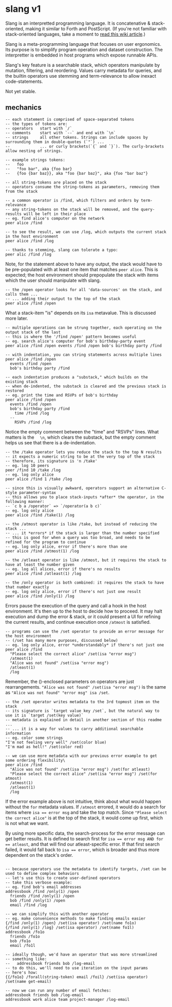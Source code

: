 # slang v1

Slang is an interpretted programming language.
It is concatenative & stack-oriented, making it similar to Forth and PostScript.
(If you're not familiar with stack-oriented languages, take a moment to [read this wiki article](https://en.wikipedia.org/wiki/Stack-oriented_programming_language).)

Slang is a meta-programming language that focuses on user ergonomics.
Its purpose is to simplify program operation and dataset construction.
The interpretter is embedded in host programs which expose runnable APIs.

Slang's key feature is a searchable stack, which operators manipulate by mutation, filtering, and reordering.
Values carry metadata for queries, and the builtin operators use stemming and term-relevance to allow inexact code-statements.

Not yet stable.

## mechanics

```
-- each statement is comprised of space-separated tokens
-- the types of tokens are:
-- operators   start with `/`
-- comments    start with `--` and end with `\n`
-- strings     all other tokens. Strings can include spaces by surrounding them in double-quotes (`"`) ...
--             ... or curly brackets(`{` and `}`). The curly-brackets allow nesting of strings.

-- example strings tokens:
--   foo
--   "foo bar", aka {foo bar}
--   {foo {bar baz}}, aka "foo {bar baz}", aka {foo "bar baz"}

-- all string-tokens are placed on the stack
-- operators consume the string-tokens as parameters, removing them from the stack

-- a common operator is /find, which filters and orders by term-relevance
-- any string-tokens on the stack will be removed, and the query-results will be left in their place
-- eg. find alice's computer on the network
peer alice /find

-- to see the result, we can use /log, which outputs the current stack in the host environment
peer alice /find /log

-- thanks to stemming, slang can tolerate a typo:
peer alic /find /log
```

Note, for the statement above to have any output, the stack would have to be pre-populated with at least one item that matches `peer alice`.
This is expected; the host environment should prepopulate the stack with items which the user should manipulate with slang.

```
-- the /open operator looks for all 'data-sources' on the stack, and calls them ...
-- ... adding their output to the top of the stack
peer alice /find /open
```

What a stack-item "is" depends on its `isa` metavalue.
This is discussed more later.

```
-- multiple operations can be strung together, each operating on the output stack of the last
-- this is where the '/find /open' pattern becomes useful
-- eg. search alice's computer for bob's birthday-party event
peer alice /find /open events /find /open bob's birthday party /find

-- with indentation, you can string statements across multiple lines
peer alice /find /open
  events /find /open
  bob's birthday party /find

-- each indentation produces a "substack," which builds on the existing stack
-- when de-indented, the substack is cleared and the previous stack is restored
-- eg. print the time and RSVPs of bob's birthday
peer alice /find /open
  events /find /open
  bob's birthday party /find
    time /find /log
  --
    RSVPs /find /log
```

Notice the empty comment between the "time" and "RSVPs" lines.
What matters is the `  \n`, which clears the substack, but the empty comment helps us see that there is a de-indentation.

```
-- the /take operator lets you reduce the stack to the top N results
-- it expects a numeric string to be at the very top of the stack
-- therefore, its signature is 'n /take'
-- eg. log 10 peers
peer /find 10 /take /log
-- eg. log only alice
peer alice /find 1 /take /log 

-- since this is visually awkward, operators support an alternative C-style parameter-syntax
-- this allows you to place stack-inputs *after* the operator, in the following manner:
-- `c b a /operator` => `/operator(a b c)`
-- eg. log only alice
peer alice /find /take(1) /log 

-- the /atmost operator is like /take, but instead of reducing the stack ...
-- ... it *errors* if the stack is larger than the number specified
-- this is good for when a query was too broad, and needs to be refined for the program to continue
-- eg. log only alice, error if there's more than one
peer alice /find /atmost(1) /log

-- the /atleast operator is like /atmost, but it requires the stack to have at least the number given
-- eg. log all alices, error if there's no results
peer alice /find /atleast(1) /log

-- the /only operator is both combined: it requires the stack to have that number exactly
-- eg. log only alice, error if there's not just one result
peer alice /find /only(1) /log
```

Errors pause the execution of the query and call a hook in the host environment.
It's then up to the host to decide how to proceed.
It may halt execution and dump the error & stack, or it could present a UI for refining the current results, and continue execution once `/atmost` is satisfied.

```
-- programs can use the /set operator to provide an error message for the host environment
-- (/set has many more purposes, discussed below)
-- eg. log only alice, error *understandably* if there's not just one
peer alice /find
  "Please select the correct alice" /set(isa "error msg")
  /atmost(1)
  "Alice was not found" /set(isa "error msg")
  /atleast(1)
  /log
```

Remember, the ()-enclosed parameters on operators are just rearrangements.
`"Alice was not found" /set(isa "error msg")` is the same as `"Alice was not found" "error msg" isa /set`.

```
-- the /set operator writes metadata to the 3rd topmost item on the stack
-- its signature is `target value key /set`, but the natural way to use it is `target /set(key value)`
-- metadata is explained in detail in another section of this readme ...
-- ... it is a way for values to carry additional searchable information
-- eg. color some strings
"I'm not feeling very well" /set(color blue)
"I'm mad as hell!" /set(color red)

-- we can use more metadata with our previous error example to get some ordering flexibility\
peer alice /find
  "Alice was not found" /set(isa "error msg") /set(for atleast)
  "Please select the correct alice" /set(isa "error msg") /set(for atmost)
  /atmost(1)
  /atleast(1)
  /log
```

If the error example above is not intuitive, think about what would happen without the `for` metadata values.
If `/atmost` errored, it would do a search for items where `isa == error msg` and take the top match.
Since `"Please select the correct alice"` is at the top of the stack, it would come up first, which is not what we want.

By using more specific data, the search-process for the error message can get better results.
It is defined to search first for `isa == error msg AND for == atleast`, and that will find our atleast-specific error.
If that first search failed, it would fall back to `isa == error`, which is broader and thus more dependent on the stack's order.

```

-- because operators use the metadata to identify targets, /set can be used to define complex behaviors
-- let's use this to create user-defined operators
-- take this verbose example:
-- eg. find bob's email addresses
addressbook /find /only(1) /open
  friends /find /only(1) /open
  bob /find /only(1) /open
  email /find /log

-- we can simplify this with another operator  
-- eg. make convenience methods to make finding emails easier
{/find /only(1) /open} /set(isa operator) /set(name fo1o)
{/find /only(1) /log} /set(isa operator) /set(name fo1l)
addressbook /fo1o
  friends /fo1o
  bob /fo1o
  email /fo1l

-- ideally though, we'd have an operator that was more streamlined
-- something like:
--   addressbook friends bob /log-email
-- to do this, we'll need to use iteration on the input params
-- here's how:
{{/fo1o} /forall(string-token) email /foil} /set(isa operator) /set(name get-email)

-- now we can run any number of email fetches:
addressbook friends bob /log-email
addressbook work alice team project-manager /log-email
```

